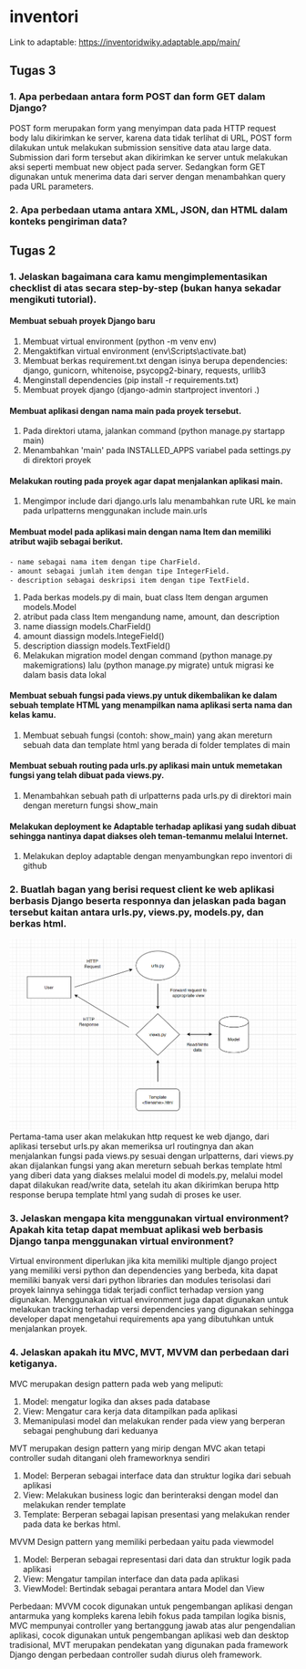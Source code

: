 # inventori

Link to adaptable: https://inventoridwiky.adaptable.app/main/

## Tugas 3

### 1. Apa perbedaan antara form POST dan form GET dalam Django?
POST form merupakan form yang menyimpan data pada HTTP request body lalu dikirimkan ke server, karena data tidak terlihat di URL, POST form dilakukan untuk melakukan submission sensitive data atau large data. Submission dari form tersebut akan dikirimkan ke server untuk melakukan aksi seperti membuat new object pada server. Sedangkan form GET digunakan untuk menerima data dari server dengan menambahkan query pada URL parameters.

### 2. Apa perbedaan utama antara XML, JSON, dan HTML dalam konteks pengiriman data?

## Tugas 2

### 1. Jelaskan bagaimana cara kamu mengimplementasikan checklist di atas secara step-by-step (bukan hanya sekadar mengikuti tutorial).

#### Membuat sebuah proyek Django baru
  1. Membuat virtual environment (python -m venv env)
  2. Mengaktifkan virtual environment (env\Scripts\activate.bat)
  3. Membuat berkas requirement.txt dengan isinya berupa dependencies:
       django, gunicorn, whitenoise, psycopg2-binary, requests, urllib3
  4. Menginstall dependencies (pip install -r requirements.txt)
  5. Membuat proyek django (django-admin startproject inventori .)

#### Membuat aplikasi dengan nama main pada proyek tersebut.
  1. Pada direktori utama, jalankan command (python manage.py startapp main)
  2. Menambahkan 'main' pada INSTALLED_APPS variabel pada settings.py di direktori proyek

#### Melakukan routing pada proyek agar dapat menjalankan aplikasi main.
  1. Mengimpor include dari django.urls lalu menambahkan rute URL ke main pada urlpatterns menggunakan include main.urls

#### Membuat model pada aplikasi main dengan nama Item dan memiliki atribut wajib sebagai berikut.
    - name sebagai nama item dengan tipe CharField.
    - amount sebagai jumlah item dengan tipe IntegerField.
    - description sebagai deskripsi item dengan tipe TextField.
   
  1. Pada berkas models.py di main, buat class Item dengan argumen models.Model
  2. atribut pada class Item mengandung name, amount, dan description
  3. name diassign models.CharField()
  4. amount diassign models.IntegeField()
  5. description diassign models.TextField()
  6. Melakukan migration model dengan command (python manage.py makemigrations) lalu (python manage.py migrate) untuk migrasi ke dalam basis data lokal

#### Membuat sebuah fungsi pada views.py untuk dikembalikan ke dalam sebuah template HTML yang menampilkan nama aplikasi serta nama dan kelas kamu.
  1. Membuat sebuah fungsi (contoh: show_main) yang akan mereturn sebuah data dan template html yang berada di folder templates di main

#### Membuat sebuah routing pada urls.py aplikasi main untuk memetakan fungsi yang telah dibuat pada views.py.
  1. Menambahkan sebuah path di urlpatterns pada urls.py di direktori main dengan mereturn fungsi show_main

#### Melakukan deployment ke Adaptable terhadap aplikasi yang sudah dibuat sehingga nantinya dapat diakses oleh teman-temanmu melalui Internet.
  1. Melakukan deploy adaptable dengan menyambungkan repo inventori di github

### 2. Buatlah bagan yang berisi request client ke web aplikasi berbasis Django beserta responnya dan jelaskan pada bagan tersebut kaitan antara urls.py, views.py, models.py, dan berkas html.
![Bagan MTV](https://github.com/DwikyAhmad/inventori/blob/main/Bagan%20MTV.png)
Pertama-tama user akan melakukan http request ke web django, dari aplikasi tersebut urls.py akan memeriksa url routingnya dan akan menjalankan fungsi pada views.py sesuai dengan urlpatterns, dari views.py akan dijalankan fungsi yang akan mereturn sebuah berkas template html yang diberi data yang diakses melalui model di models.py, melalui model dapat dilakukan read/write data, setelah itu akan dikirimkan berupa http response berupa template html yang sudah di proses ke user. 

### 3. Jelaskan mengapa kita menggunakan virtual environment? Apakah kita tetap dapat membuat aplikasi web berbasis Django tanpa menggunakan virtual environment?

Virtual environment diperlukan jika kita memiliki multiple django project yang memiliki versi python dan dependencies yang berbeda, kita dapat memiliki banyak versi dari python libraries dan modules terisolasi dari proyek lainnya sehingga tidak terjadi conflict terhadap version yang digunakan. Menggunakan virtual environment juga dapat digunakan untuk melakukan tracking terhadap versi dependencies yang digunakan sehingga developer dapat mengetahui requirements apa yang dibutuhkan untuk menjalankan proyek.

### 4. Jelaskan apakah itu MVC, MVT, MVVM dan perbedaan dari ketiganya.
MVC merupakan design pattern pada web yang meliputi:
1. Model: mengatur logika dan akses pada database
2. View: Mengatur cara kerja data ditampilkan pada aplikasi
3. Memanipulasi model dan melakukan render pada view yang berperan sebagai penghubung dari keduanya

MVT merupakan design pattern yang mirip dengan MVC akan tetapi controller sudah ditangani oleh frameworknya sendiri
1. Model: Berperan sebagai interface data dan struktur logika dari sebuah aplikasi
2. View: Melakukan business logic dan berinteraksi dengan model dan melakukan render template
3. Template: Berperan sebagai lapisan presentasi yang melakukan render pada data ke berkas html.

MVVM
Design pattern yang memiliki perbedaan yaitu pada viewmodel
1. Model: Berperan sebagai representasi dari data dan struktur logik pada aplikasi
2. View: Mengatur tampilan interface dan data pada aplikasi
3. ViewModel: Bertindak sebagai perantara antara Model dan View

Perbedaan: MVVM cocok digunakan untuk pengembangan aplikasi dengan antarmuka yang kompleks karena lebih fokus pada tampilan logika bisnis, MVC mempunyai controller yang bertanggung jawab atas alur pengendalian aplikasi, cocok digunakan untuk pengembangan aplikasi web dan desktop tradisional, MVT merupakan pendekatan yang digunakan pada framework Django dengan perbedaan controller sudah diurus oleh framework.
